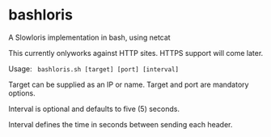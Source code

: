 # bashloris
A Slowloris implementation in bash, using netcat

This currently onlyworks against HTTP sites.  HTTPS support will come later.

Usage:
<code>
bashloris.sh [target] [port] [interval]
</code>
	
  Target can be supplied as an IP or name. Target and port are mandatory options.
  
  Interval is optional and defaults to five (5) seconds.
  
  Interval defines the time in seconds between sending each header.

